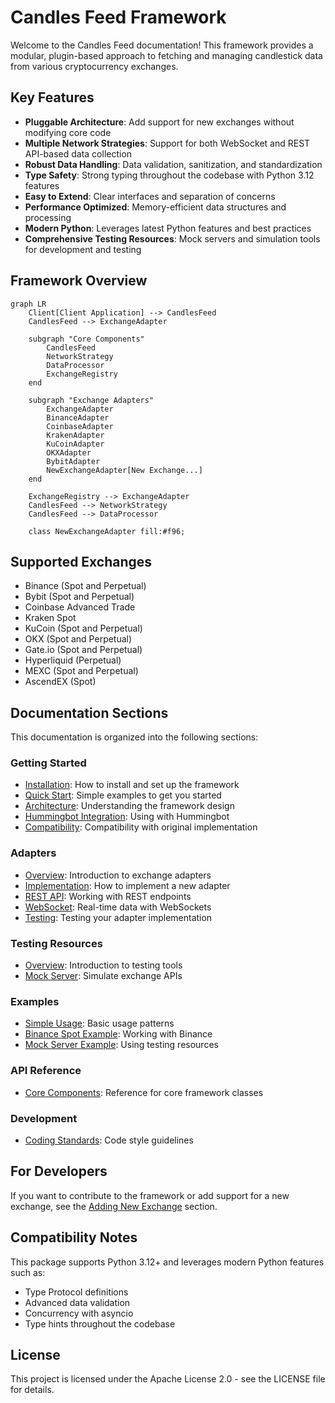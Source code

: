 # Candles Feed Framework

Welcome to the Candles Feed documentation! This framework provides a modular, plugin-based approach to fetching and managing candlestick data from various cryptocurrency exchanges.

## Key Features

- **Pluggable Architecture**: Add support for new exchanges without modifying core code
- **Multiple Network Strategies**: Support for both WebSocket and REST API-based data collection
- **Robust Data Handling**: Data validation, sanitization, and standardization
- **Type Safety**: Strong typing throughout the codebase with Python 3.12 features
- **Easy to Extend**: Clear interfaces and separation of concerns
- **Performance Optimized**: Memory-efficient data structures and processing
- **Modern Python**: Leverages latest Python features and best practices
- **Comprehensive Testing Resources**: Mock servers and simulation tools for development and testing

## Framework Overview

```mermaid
graph LR
    Client[Client Application] --> CandlesFeed
    CandlesFeed --> ExchangeAdapter

    subgraph "Core Components"
        CandlesFeed
        NetworkStrategy
        DataProcessor
        ExchangeRegistry
    end

    subgraph "Exchange Adapters"
        ExchangeAdapter
        BinanceAdapter
        CoinbaseAdapter
        KrakenAdapter
        KuCoinAdapter
        OKXAdapter
        BybitAdapter
        NewExchangeAdapter[New Exchange...]
    end

    ExchangeRegistry --> ExchangeAdapter
    CandlesFeed --> NetworkStrategy
    CandlesFeed --> DataProcessor

    class NewExchangeAdapter fill:#f96;
```

## Supported Exchanges

- Binance (Spot and Perpetual)
- Bybit (Spot and Perpetual)
- Coinbase Advanced Trade
- Kraken Spot
- KuCoin (Spot and Perpetual)
- OKX (Spot and Perpetual)
- Gate.io (Spot and Perpetual)
- Hyperliquid (Perpetual)
- MEXC (Spot and Perpetual)
- AscendEX (Spot)

## Documentation Sections

This documentation is organized into the following sections:

### Getting Started
- [Installation](getting_started/installation.md): How to install and set up the framework
- [Quick Start](getting_started/quick_start.md): Simple examples to get you started
- [Architecture](getting_started/architecture.md): Understanding the framework design
- [Hummingbot Integration](getting_started/hummingbot_integration.md): Using with Hummingbot
- [Compatibility](getting_started/compatibility.md): Compatibility with original implementation

### Adapters
- [Overview](adapters/overview.md): Introduction to exchange adapters
- [Implementation](adapters/implementation.md): How to implement a new adapter
- [REST API](adapters/rest_api.md): Working with REST endpoints
- [WebSocket](adapters/websocket.md): Real-time data with WebSockets
- [Testing](adapters/testing.md): Testing your adapter implementation

### Testing Resources
- [Overview](testing_resources/overview.md): Introduction to testing tools
- [Mock Server](testing_resources/mock_server.md): Simulate exchange APIs

### Examples
- [Simple Usage](examples/simple_usage.md): Basic usage patterns
- [Binance Spot Example](examples/binance_spot_example.md): Working with Binance
- [Mock Server Example](examples/mock_server_example.md): Using testing resources

### API Reference
- [Core Components](api_reference/core.md): Reference for core framework classes

### Development
- [Coding Standards](development/coding_standards.md): Code style guidelines

## For Developers

If you want to contribute to the framework or add support for a new exchange, see the [Adding New Exchange](adapters/overview.md) section.

## Compatibility Notes

This package supports Python 3.12+ and leverages modern Python features such as:
- Type Protocol definitions
- Advanced data validation
- Concurrency with asyncio
- Type hints throughout the codebase

## License

This project is licensed under the Apache License 2.0 - see the LICENSE file for details.
